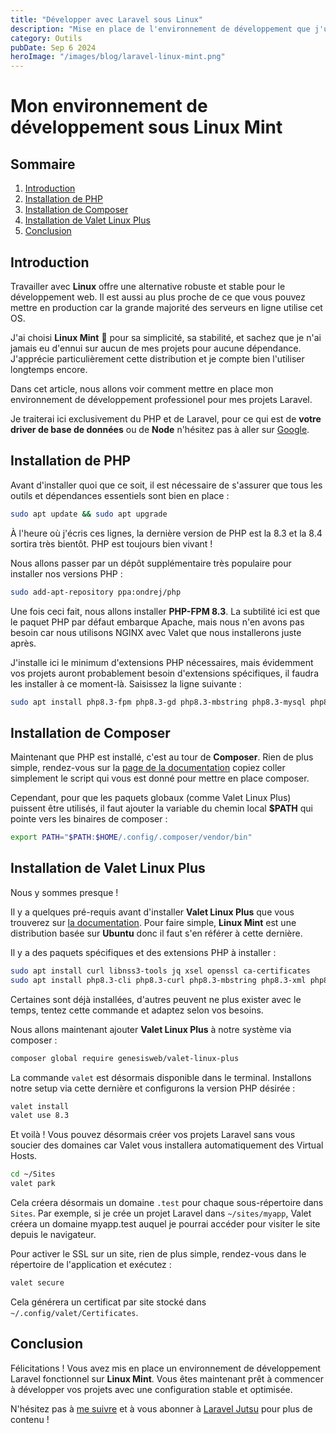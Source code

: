 ```yaml
---
title: "Développer avec Laravel sous Linux"
description: "Mise en place de l'environnement de développement que j'utilise quotidiennement pour mes projets professionnels."
category: Outils
pubDate: Sep 6 2024
heroImage: "/images/blog/laravel-linux-mint.png"
---
```


# Mon environnement de développement sous Linux Mint

## Sommaire
1. [Introduction](#introduction)
2. [Installation de PHP](#php)
3. [Installation de Composer](#composer)
4. [Installation de Valet Linux Plus](#valetlinuxplus)
5. [Conclusion](#conclusion)

## Introduction <a name="introduction"></a>

Travailler avec **Linux** offre une alternative robuste et stable pour le développement web. Il est aussi au plus proche de ce que vous pouvez mettre en production car la grande majorité des serveurs en ligne utilise cet OS.

J'ai choisi **Linux Mint** 🍃 pour sa simplicité, sa stabilité, et sachez que je n'ai jamais eu d'ennui sur aucun de mes projets pour aucune dépendance. J'apprécie particulièrement cette distribution et je compte bien l'utiliser longtemps encore.

Dans cet article, nous allons voir comment mettre en place mon environnement de développement professionel pour mes projets Laravel.

Je traiterai ici exclusivement du PHP et de Laravel, pour ce qui est de **votre driver de base de données** ou de **Node** n'hésitez pas à aller sur [Google](https://google.fr).

## Installation de PHP <a name="php"></a>

Avant d'installer quoi que ce soit, il est nécessaire de s'assurer que tous les outils et dépendances essentiels sont bien en place :

```bash
sudo apt update && sudo apt upgrade
```
À l'heure où j'écris ces lignes, la dernière version de PHP est la 8.3 et la 8.4 sortira très bientôt. PHP est toujours bien vivant !

Nous allons passer par un dépôt supplémentaire très populaire pour installer nos versions PHP :

```bash
sudo add-apt-repository ppa:ondrej/php
```

Une fois ceci fait, nous allons installer **PHP-FPM 8.3**. La subtilité ici est que le paquet PHP par défaut embarque Apache, mais nous n'en avons pas besoin car nous utilisons NGINX avec Valet que nous installerons juste après.

J'installe ici le minimum d'extensions PHP nécessaires, mais évidemment vos projets auront probablement besoin d'extensions spécifiques, il faudra les installer à ce moment-là. Saisissez la ligne suivante :

```bash
sudo apt install php8.3-fpm php8.3-gd php8.3-mbstring php8.3-mysql php8.3-opcache php8.3-sqlite3 php8.3-xml php8.3-zip
```

## Installation de Composer <a name="composer"></a>

Maintenant que PHP est installé, c'est au tour de **Composer**. Rien de plus simple, rendez-vous sur la [page de la documentation](https://getcomposer.org/download?ref=laraveljutsu.net) copiez coller simplement le script qui vous est donné pour mettre en place composer.

Cependant, pour que les paquets globaux (comme Valet Linux Plus) puissent être utilisés, il faut ajouter la variable du chemin local **$PATH** qui pointe vers les binaires de composer :

```bash
export PATH="$PATH:$HOME/.config/.composer/vendor/bin"
```

## Installation de Valet Linux Plus <a name="valetlinuxplus"></a>

Nous y sommes presque !

Il y a quelques pré-requis avant d'installer **Valet Linux Plus** que vous trouverez sur [la documentation](https://valetlinux.plus/requirements). Pour faire simple, **Linux Mint** est une distribution basée sur **Ubuntu** donc il faut s'en référer à cette dernière.

Il y a des paquets spécifiques et des extensions PHP à installer :

```bash
sudo apt install curl libnss3-tools jq xsel openssl ca-certificates
sudo apt install php8.3-cli php8.3-curl php8.3-mbstring php8.3-xml php8.3-zip php8.3-posix
```

Certaines sont déjà installées, d'autres peuvent ne plus exister avec le temps, tentez cette commande et adaptez selon vos besoins.

Nous allons maintenant ajouter **Valet Linux Plus** à notre système via composer :

```bash
composer global require genesisweb/valet-linux-plus
```

La commande `valet` est désormais disponible dans le terminal. Installons notre setup via cette dernière et configurons la version PHP désirée :

```bash
valet install
valet use 8.3
```

Et voilà ! Vous pouvez désormais créer vos projets Laravel sans vous soucier des domaines car Valet vous installera automatiquement des Virtual Hosts.

```bash
cd ~/Sites
valet park
```

Cela créera désormais un domaine `.test` pour chaque sous-répertoire dans `Sites`. Par exemple, si je crée un projet Laravel dans `~/sites/myapp`, Valet créera un domaine myapp.test auquel je pourrai accéder pour visiter le site depuis le navigateur.

Pour activer le SSL sur un site, rien de plus simple, rendez-vous dans le répertoire de l'application et exécutez :

```bash
valet secure
```

Cela générera un certificat par site stocké dans `~/.config/valet/Certificates`.


## Conclusion <a name="conclusion"></a>

Félicitations ! Vous avez mis en place un environnement de développement Laravel fonctionnel sur **Linux Mint**. Vous êtes maintenant prêt à commencer à développer vos projets avec une configuration stable et optimisée.

N'hésitez pas à [me suivre](https://twitter.com/LaravelJutsu) et à vous abonner à [Laravel Jutsu](https://www.youtube.com/@LaravelJutsu) pour plus de contenu !